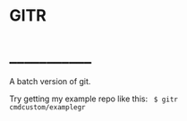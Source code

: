 # GITR
# ___________
A batch version of git.

Try getting my example repo like this:
<code>
$ gitr cmdcustom/examplegr
</code>
